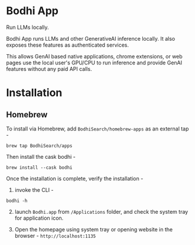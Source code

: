 # Bodhi App

Run LLMs locally.

Bodhi App runs LLMs and other GenerativeAI inference locally. It also exposes these features as authenticated services.

This allows GenAI based native applications, chrome extensions, or web pages use the local user's GPU/CPU to run inference and provide GenAI features without any paid API calls.

# Installation

## Homebrew

To install via Homebrew, add `BodhiSearch/homebrew-apps` as an external tap -

```shell
brew tap BodhiSearch/apps
```

Then install the cask bodhi -
```shell
brew install --cask bodhi
```

Once the installation is complete, verify the installation -
1. invoke the CLI -
```shell
bodhi -h
```

2. launch `Bodhi.app` from `/Applications` folder, and check the system tray for application icon.

3. Open the homepage using system tray or opening website in the browser - `http://localhost:1135`
